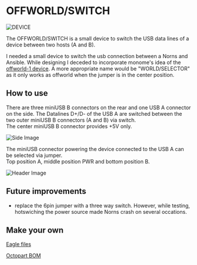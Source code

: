 # OFFWORLD/SWITCH

![DEVICE](https://github.com/sonoCircuits/Offworld-Switch/blob/master/OFFWORLD-SWITCH%20IMAGES/IMG_2401.jpg)

The OFFWORLD/SWITCH is a small device to switch the USB data lines of a device between two hosts (A and B).

I needed a small device to switch the usb connection between a Norns and Ansible. While designing I deceded to incorporate monome's idea of the [offworld-1 device](https://github.com/monome/offworld-1). A more appropriate name would be "WORLD/SELECTOR" as it only works as offworld when the jumper is in the center position.

## How to use
There are three miniUSB B connectors on the rear and one USB A connector on the side. The Datalines D+/D- of the USB A are switched between the two outer miniUSB B connectors (A and B) via switch. <br>
The center miniUSB B connector provides +5V only.

![Side Image](https://github.com/sonoCircuits/Offworld-Switch/blob/master/OFFWORLD-SWITCH%20IMAGES/OFSW_REAR.JPG)

The miniUSB connector powering the device connected to the USB A can be selected via jumper. <br>
Top position A, middle position PWR and bottom position B.

![Header Image](https://github.com/sonoCircuits/Offworld-Switch/blob/master/OFFWORLD-SWITCH%20IMAGES/OFSW_HEADER.JPG)

## Future improvements

* replace the 6pin jumper with a three way switch. However, while testing, hotswiching the power source made Norns crash on several occations.

## Make your own

[Eagle files](https://github.com/sonoCircuits/Offworld-Switch/tree/master/OFFWORLD-SWITCH%20EAGLE%20FILES)

[Octopart BOM](https://octopart.com/bom-tool/UnnvVqt7)
